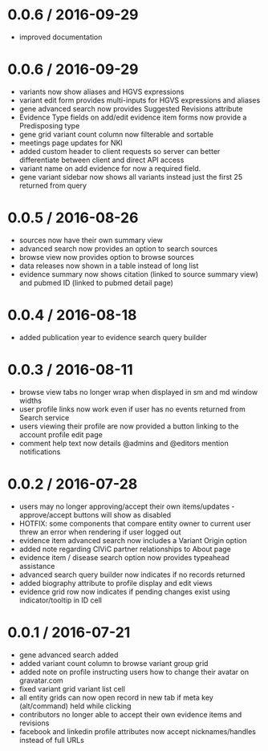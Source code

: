 0.0.6 / 2016-09-29
==================
* improved documentation

0.0.6 / 2016-09-29
==================
* variants now show aliases and HGVS expressions
* variant edit form provides multi-inputs for HGVS expressions and aliases
* gene advanced search now provides Suggested Revisions attribute
* Evidence Type fields on add/edit evidence item forms now provide a Predisposing type
* gene grid variant count column now filterable and sortable
* meetings page updates for NKI
* added custom header to client requests so server can better differentiate between client and direct API access
* variant name on add evidence for now a required field.
* gene variant sidebar now shows all variants instead just the first 25 returned from query

0.0.5 / 2016-08-26
==================
* sources now have their own summary view
* advanced search now provides an option to search sources
* browse view now provides option to browse sources
* data releases now shown in a table instead of long list
* evidence summary now shows citation (linked to source summary view) and pubmed ID (linked to pubmed detail page)


0.0.4 / 2016-08-18
==================
* added publication year to evidence search query builder


0.0.3 / 2016-08-11
==================
* browse view tabs no longer wrap when displayed in sm and md window widths
* user profile links now work even if user has no events returned from Search service
* users viewing their profile are now provided a button linking to the account profile edit page
* comment help text now details @admins and @editors mention notifications


0.0.2 / 2016-07-28
==================
* users may no longer approving/accept their own items/updates - approve/accept buttons will show as disabled
* HOTFIX: some components that compare entity owner to current user threw an error when rendering if user logged out
* evidence item advanced search now includes a Variant Origin option
* added note regarding CIViC partner relationships to About page
* evidence item / disease search option now provides typeahead assistance
* advanced search query builder now indicates if no records returned
* added biography attribute to profile display and edit views
* evidence grid row now indicates if pending changes exist using indicator/tooltip in ID cell


0.0.1 / 2016-07-21
==================
* gene advanced search added
* added variant count column to browse variant group grid
* added note on profile instructing users how to change their avatar on gravatar.com
* fixed variant grid variant list cell
* all entity grids can now open record in new tab if meta key (alt/command) held while clicking
* contributors no longer able to accept their own evidence items and revisions
* facebook and linkedin profile attributes now accept nicknames/handles instead of full URLs
